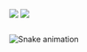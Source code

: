 
<div>
<img align="top" widht="47%" src="https://github-readme-stats.vercel.app/api?username=Marcos-Auguusto&show_icons=true&theme=react)" />
<img align="top" widht="47%" src="https://github-readme-stats.vercel.app/api/top-langs/?username=Marcos-Auguusto&hide_progress=true&theme=react)](https://github.com/anuraghazra/github-readme-stats)"/>

</div>                                          


##

![Snake animation](https://github.com/Marcos-Auguusto/Marcos-Auguusto/blob/output/github-contribution-grid-snake.svg)

